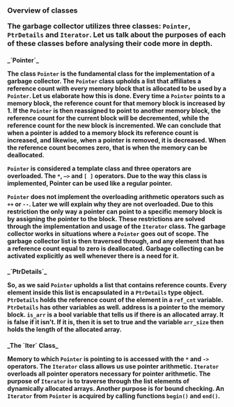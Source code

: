 <h3>Overview of classes

The garbage collector utilizes three classes: `Pointer`, `PtrDetails` and `Iterator`.
Let us talk about the purposes of each of these classes before analysing their code more
in depth.

<h4>_`Pointer`_

The class `Pointer` is the fundamental class for the implementation of a garbage collector.
The `Pointer` class upholds a list that affiliates a reference count with every memory
block that is allocated to be used by a `Pointer`. Let us elaborate how this is done.
Every time a `Pointer` points to a memory block, the reference count for that memory block
is increased by 1. If the `Pointer` is then reassigned to point to another memory block,
the reference count for the current block will be decremented, while the reference count
for the new block is incremented. We can conclude that when a pointer is added to a memory
block its reference count is increased, and likewise, when a pointer is removed, it is
decreased. When the reference count becomes zero, that is when the memory can be
deallocated.

`Pointer` is considered a template class and three operators are overloaded. The `*`, `–>`
and `[ ]` operators. Due to the way this class is implemented, Pointer can be used like a
regular pointer.

`Pointer` does not implement the overloading arithmetic operators such as `++` or `--`.
Later we will explain why they are not overloaded. Due to this restriction the only way a
pointer can point to a specific memory block is by assigning the pointer to the block.
These restrictions are solved through the implementation and usage of the `Iterator` class.
The garbage collector works in situations where a `Pointer` goes out of scope. The garbage
collector list is then traversed through, and any element that has a reference count
equal to zero is deallocated. Garbage collecting can be activated explicitly as well
whenever there is a need for it.

<h4>_`PtrDetails`_

So, as we said `Pointer` upholds a list that contains reference counts. Every element
inside this list is encapsulated in a `PtrDetails` type object. `PtrDetails` holds the
reference count of the element in a `ref_cnt` variable. `PtrDetails` has other variables as
well. address is a pointer to the memory block. `is_arr` is a bool variable that tells us
if there is an allocated array. It is false if it isn't. If it is, then it is set to true
and the variable `arr_size` then holds the length of the allocated array.

<h4>_The `Iter` Class_

Memory to which `Pointer` is pointing to is accessed with the `*` and `->` operators.
The `Iterator` class allows us use pointer arithmetic. `Iterator` overloads all pointer
operators necessary for pointer arithmetic. The purpose of `Iterator` is to traverse
through the list elements of dynamically allocated arrays. Another purpose is for bound
checking. An `Iterator` from `Pointer` is acquired by calling functions `begin()` and
`end()`.